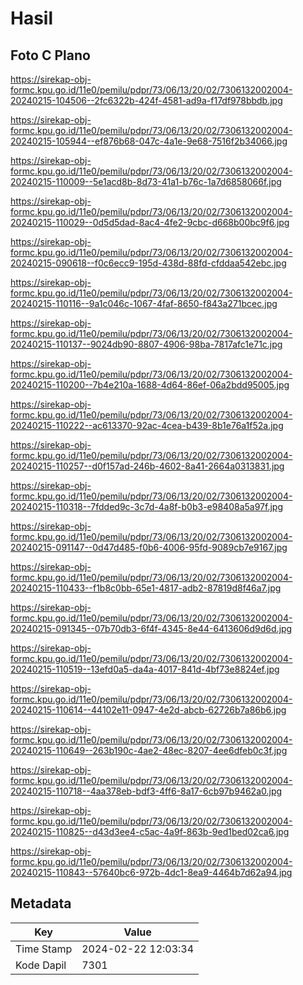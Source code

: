 # Hasil

## Foto C Plano

https://sirekap-obj-formc.kpu.go.id/11e0/pemilu/pdpr/73/06/13/20/02/7306132002004-20240215-104506--2fc6322b-424f-4581-ad9a-f17df978bbdb.jpg

https://sirekap-obj-formc.kpu.go.id/11e0/pemilu/pdpr/73/06/13/20/02/7306132002004-20240215-105944--ef876b68-047c-4a1e-9e68-7516f2b34066.jpg

https://sirekap-obj-formc.kpu.go.id/11e0/pemilu/pdpr/73/06/13/20/02/7306132002004-20240215-110009--5e1acd8b-8d73-41a1-b76c-1a7d6858066f.jpg

https://sirekap-obj-formc.kpu.go.id/11e0/pemilu/pdpr/73/06/13/20/02/7306132002004-20240215-110029--0d5d5dad-8ac4-4fe2-9cbc-d668b00bc9f6.jpg

https://sirekap-obj-formc.kpu.go.id/11e0/pemilu/pdpr/73/06/13/20/02/7306132002004-20240215-090618--f0c6ecc9-195d-438d-88fd-cfddaa542ebc.jpg

https://sirekap-obj-formc.kpu.go.id/11e0/pemilu/pdpr/73/06/13/20/02/7306132002004-20240215-110116--9a1c046c-1067-4faf-8650-f843a271bcec.jpg

https://sirekap-obj-formc.kpu.go.id/11e0/pemilu/pdpr/73/06/13/20/02/7306132002004-20240215-110137--9024db90-8807-4906-98ba-7817afc1e71c.jpg

https://sirekap-obj-formc.kpu.go.id/11e0/pemilu/pdpr/73/06/13/20/02/7306132002004-20240215-110200--7b4e210a-1688-4d64-86ef-06a2bdd95005.jpg

https://sirekap-obj-formc.kpu.go.id/11e0/pemilu/pdpr/73/06/13/20/02/7306132002004-20240215-110222--ac613370-92ac-4cea-b439-8b1e76a1f52a.jpg

https://sirekap-obj-formc.kpu.go.id/11e0/pemilu/pdpr/73/06/13/20/02/7306132002004-20240215-110257--d0f157ad-246b-4602-8a41-2664a0313831.jpg

https://sirekap-obj-formc.kpu.go.id/11e0/pemilu/pdpr/73/06/13/20/02/7306132002004-20240215-110318--7fdded9c-3c7d-4a8f-b0b3-e98408a5a97f.jpg

https://sirekap-obj-formc.kpu.go.id/11e0/pemilu/pdpr/73/06/13/20/02/7306132002004-20240215-091147--0d47d485-f0b6-4006-95fd-9089cb7e9167.jpg

https://sirekap-obj-formc.kpu.go.id/11e0/pemilu/pdpr/73/06/13/20/02/7306132002004-20240215-110433--f1b8c0bb-65e1-4817-adb2-87819d8f46a7.jpg

https://sirekap-obj-formc.kpu.go.id/11e0/pemilu/pdpr/73/06/13/20/02/7306132002004-20240215-091345--07b70db3-6f4f-4345-8e44-6413606d9d6d.jpg

https://sirekap-obj-formc.kpu.go.id/11e0/pemilu/pdpr/73/06/13/20/02/7306132002004-20240215-110519--13efd0a5-da4a-4017-841d-4bf73e8824ef.jpg

https://sirekap-obj-formc.kpu.go.id/11e0/pemilu/pdpr/73/06/13/20/02/7306132002004-20240215-110614--44102e11-0947-4e2d-abcb-62726b7a86b6.jpg

https://sirekap-obj-formc.kpu.go.id/11e0/pemilu/pdpr/73/06/13/20/02/7306132002004-20240215-110649--263b190c-4ae2-48ec-8207-4ee6dfeb0c3f.jpg

https://sirekap-obj-formc.kpu.go.id/11e0/pemilu/pdpr/73/06/13/20/02/7306132002004-20240215-110718--4aa378eb-bdf3-4ff6-8a17-6cb97b9462a0.jpg

https://sirekap-obj-formc.kpu.go.id/11e0/pemilu/pdpr/73/06/13/20/02/7306132002004-20240215-110825--d43d3ee4-c5ac-4a9f-863b-9ed1bed02ca6.jpg

https://sirekap-obj-formc.kpu.go.id/11e0/pemilu/pdpr/73/06/13/20/02/7306132002004-20240215-110843--57640bc6-972b-4dc1-8ea9-4464b7d62a94.jpg


## Metadata

| Key        | Value               |
| ---------- | ------------------- |
| Time Stamp | 2024-02-22 12:03:34 |
| Kode Dapil | 7301                |




